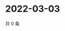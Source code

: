 # 2022-03-03

共 0 条

<!-- BEGIN WEIBO -->
<!-- 最后更新时间 Thu Mar 03 2022 04:14:13 GMT+0800 (China Standard Time) -->

<!-- END WEIBO -->
